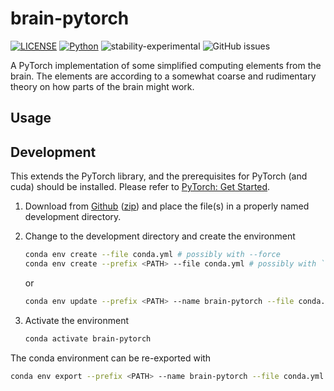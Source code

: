 # brain-pytorch

[![LICENSE](https://img.shields.io/badge/license-GPL2.0-green?style=for-the-badge)](https://github.com/jeblad/brain-pytorch/blob/master/LICENSE)
[![Python](https://img.shields.io/badge/python-3.7-blue.svg?style=for-the-badge)](https://www.python.org/)
![stability-experimental](https://img.shields.io/badge/stability-experimental-orange.svg?style=for-the-badge)
![GitHub issues](https://img.shields.io/github/issues-raw/jeblad/brain-pytorch?style=for-the-badge)

A PyTorch implementation of some simplified computing elements from the brain. The elements are according to a somewhat coarse and rudimentary theory on how parts of the brain might work.

## Usage



## Development

This extends the PyTorch library, and the prerequisites for PyTorch (and cuda) should be installed. Please refer to [PyTorch: Get Started](https://pytorch.org/get-started/locally/).

1. Download from [Github](https://github.com/jeblad/brain-pytorch) ([zip](https://github.com/jeblad/brain-pytorch/archive/master.zip)) and place the file(s) in a properly named development directory.

2. Change to the development directory and create the environment

	```bash
	conda env create --file conda.yml # possibly with --force
	conda env create --prefix <PATH> --file conda.yml # possibly with `<PATH>` like `/home/john/.conda/envs/pytorch`
	```

	or

	```bash
	conda env update --prefix <PATH> --name brain-pytorch --file conda.yml
	```

3. Activate the environment

	```bash
	conda activate brain-pytorch
	```

The conda environment can be re-exported with

```bash
conda env export --prefix <PATH> --name brain-pytorch --file conda.yml
```
